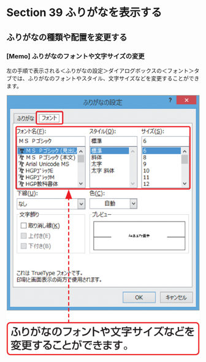 # Section 39 ふりがなを表示する

## ふりがなの種類や配置を変更する

### [Memo] ふりがなのフォントや文字サイズの変更

左の手順で表示される＜ふりがなの設定＞ダイアログボックスの＜フォント＞タブでは、ふりがなのフォントやスタイル、文字サイズなどを変更することができます。

![memo](002.png)
